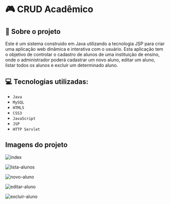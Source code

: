 # 🎮 CRUD Acadêmico

## :rocket: Sobre o projeto

Este é um sistema construido em Java utilizando a tecnologia JSP para criar uma aplicação web dinâmica e interativa com o usuário. Esta aplicação tem o objetivo de controlar o cadastro de alunos de uma instituição de ensino,
onde o administrador poderá cadastrar um novo aluno, editar um aluno, listar todos os alunos e excluir um determinado aluno.

## :computer: Tecnologias utilizadas:

- `Java`
- `MySQL`
- `HTML5`
- `CSS3`
- `JavaScript`
- `JSP`
- `HTTP Servlet`

## Imagens do projeto

![index](https://github.com/DaveScott99/CRUD-academico/assets/101915085/cc677a5f-3706-41e9-8c97-bf657cf5e567)

![lista-alunos](https://github.com/DaveScott99/CRUD-academico/assets/101915085/2eea28fd-30b1-42ab-a4ca-6db95afefa88)

![novo-aluno](https://github.com/DaveScott99/CRUD-academico/assets/101915085/8fc0a562-ba22-4b1c-a7e1-1d1d63fa22d6)

![editar-aluno](https://github.com/DaveScott99/CRUD-academico/assets/101915085/388d044a-adfb-48b7-a99f-2911e22e24b2)

![excluir-aluno](https://github.com/DaveScott99/CRUD-academico/assets/101915085/ae69b2ed-cb9b-47c9-b2f5-a89237320e73)
